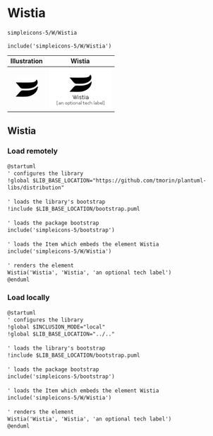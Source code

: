 # Wistia


```text
simpleicons-5/W/Wistia
```

```text
include('simpleicons-5/W/Wistia')
```



| Illustration | Wistia |
| :---: | :---: |
| ![illustration for Illustration](../../simpleicons-5/W/Wistia.png) | ![illustration for Wistia](../../simpleicons-5/W/Wistia.Local.png) |




## Wistia

### Load remotely
```plantuml
@startuml
' configures the library
!global $LIB_BASE_LOCATION="https://github.com/tmorin/plantuml-libs/distribution"

' loads the library's bootstrap
!include $LIB_BASE_LOCATION/bootstrap.puml

' loads the package bootstrap
include('simpleicons-5/bootstrap')

' loads the Item which embeds the element Wistia
include('simpleicons-5/W/Wistia')

' renders the element
Wistia('Wistia', 'Wistia', 'an optional tech label')
@enduml
```

### Load locally
```plantuml
@startuml
' configures the library
!global $INCLUSION_MODE="local"
!global $LIB_BASE_LOCATION="../.."

' loads the library's bootstrap
!include $LIB_BASE_LOCATION/bootstrap.puml

' loads the package bootstrap
include('simpleicons-5/bootstrap')

' loads the Item which embeds the element Wistia
include('simpleicons-5/W/Wistia')

' renders the element
Wistia('Wistia', 'Wistia', 'an optional tech label')
@enduml
```

